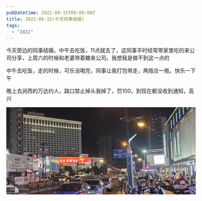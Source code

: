 ```yaml
---
pubDatetime: 2022-08-15T00:00:00Z
title: 2022-08-15(今天同事结婚)
tags:
  - "2022"
---
```


今天旁边的同事结婚，中午去吃饭，11点就去了，这同事平时经常带家里吃的来公司分享，上周六的时候和老婆带着糖来公司。我想我是做不到这一点的

中午去吃饭，走的时候，可乐没喝完，同事让我打包带走，两瓶合一瓶，快乐一下午

晚上去涧西的万达约人，路口禁止掉头我掉了，罚100，到现在都没收到通知，高兴

![](../../img/6904315-5ddb2384a81d9497.jpg)
